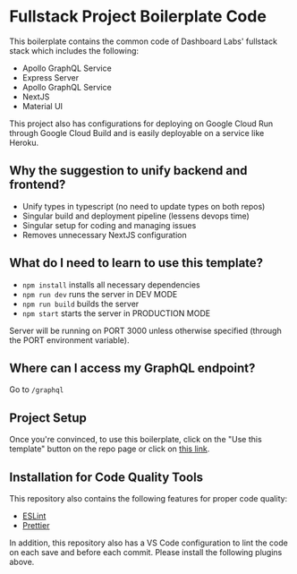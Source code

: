 # Fullstack Project Boilerplate Code

This boilerplate contains the common code of Dashboard Labs' fullstack stack which includes the following:

- Apollo GraphQL Service
- Express Server
- Apollo GraphQL Service
- NextJS
- Material UI

This project also has configurations for deploying on Google Cloud Run through Google Cloud Build and is easily deployable on a service like Heroku.

## Why the suggestion to unify backend and frontend?

- Unify types in typescript (no need to update types on both repos)
- Singular build and deployment pipeline (lessens devops time)
- Singular setup for coding and managing issues
- Removes unnecessary NextJS configuration

## What do I need to learn to use this template?

- `npm install` installs all necessary dependencies
- `npm run dev` runs the server in DEV MODE
- `npm run build` builds the server
- `npm start` starts the server in PRODUCTION MODE

Server will be running on PORT 3000 unless otherwise specified (through the PORT environment variable).

## Where can I access my GraphQL endpoint? 

Go to `/graphql`

## Project Setup

Once you're convinced, to use this boilerplate, click on the "Use this template" button on the repo page or click on <a href="https://github.com/dashboardphilippines/boilerplate-fullstack/generate">this link</a>.

## Installation for Code Quality Tools

This repository also contains the following features for proper code quality:

- <a href="https://marketplace.visualstudio.com/items?itemName=dbaeumer.vscode-eslint">ESLint</a>
- <a href="https://marketplace.visualstudio.com/items?itemName=esbenp.prettier-vscode">Prettier</a>

In addition, this repository also has a VS Code configuration to lint the code on each save and before each commit. Please install the following plugins above.

